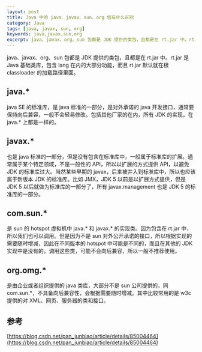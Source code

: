 ```yaml
---
layout: post
title: Java 中的 java、javax、sun、org 包有什么区别
category: Java
tags: [java, javax, sun, org]
keywords: java,javax,sun,org
excerpt: java、javax、org、sun 包都是 JDK 提供的类包，且都是在 rt.jar 中。rt.jar 是 Java 基础类库，包含 lang 在内的大部分功能，而且 rt.jar 默认就在根 classloader 的加载路径里面。
---
```


java、javax、org、sun 包都是 JDK 提供的类包，且都是在 rt.jar 中。rt.jar 是 Java 基础类库，包含 lang 在内的大部分功能，而且 rt.jar 默认就在根 classloader 的加载路径里面。

## java.*

java SE 的标准库，是 java 标准的一部分，是对外承诺的 java 开发接口，通常要保持向后兼容，一般不会轻易修改。包括其他厂家的在内，所有 JDK 的实现，在 java.* 上都是一样的。

## javax.*

也是 java 标准的一部分，但是没有包含在标准库中，一般属于标准库的扩展。通常属于某个特定领域，不是一般性的 API，所以以扩展的方式提供 API，以避免 JDK 的标准库过大。当然某些早期的 javax，后来被并入到标准库中，所以也应该属于新版本 JDK 的标准库。比如 JMX，JDK 5 以前是以扩展方式提供，但是 JDK 5 以后就做为标准库的一部分了，所有 javax.management 也是 JDK 5 的标准库的一部分。

## com.sun.*

是 sun 的 hotspot 虚拟机中 java.* 和 javax.* 的实现类。因为包含在 rt.jar 中，所以我们也可以调用。但是因为不是 sun 对外公开承诺的接口，所以根据实现的需要随时增减，因此在不同版本的 hotspot 中可能是不同的，而且在其他的 JDK 实现中是没有的，调用这些类，可能不会向后兼容，所以一般不推荐使用。

## org.omg.*

是由企业或者组织提供的 java 类库，大部分不是 sun 公司提供的，同 com.sun.*，不具备向后兼容性，会根据需要随时增减。其中比较常用的是 w3c 提供的对 XML、网页、服务器的类和接口。

## 参考

[https://blog.csdn.net/pan_junbiao/article/details/85004464](https://blog.csdn.net/pan_junbiao/article/details/85004464)
